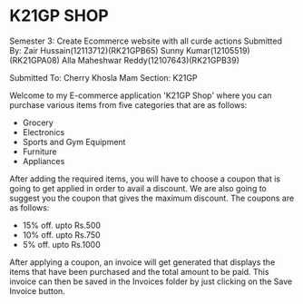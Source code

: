 # K21GP SHOP
Semester 3: Create Ecommerce website with all curde actions
Submitted By: Zair Hussain(12113712)(RK21GPB65)
              Sunny Kumar(12105519)(RK21GPA08)
              Alla Maheshwar Reddy(12107643)(RK21GPB39)
              
Submitted To: Cherry Khosla Mam
Section: K21GP

Welcome to my E-commerce application 'K21GP Shop' where you can purchase various items from five categories that are as follows:
* Grocery
* Electronics
* Sports and Gym Equipment
* Furniture
* Appliances

After adding the required items, you will have to choose a coupon that is going to get applied in order to avail a discount. We are also going to suggest you the coupon that gives the maximum discount. The coupons are as follows:
* 15% off. upto Rs.500
* 10% off. upto Rs.750
* 5% off. upto Rs.1000

After applying a coupon, an invoice will get generated that displays the items that have been purchased and the total amount to be paid. This invoice can then be saved in the Invoices folder by just clicking on the Save Invoice button.
